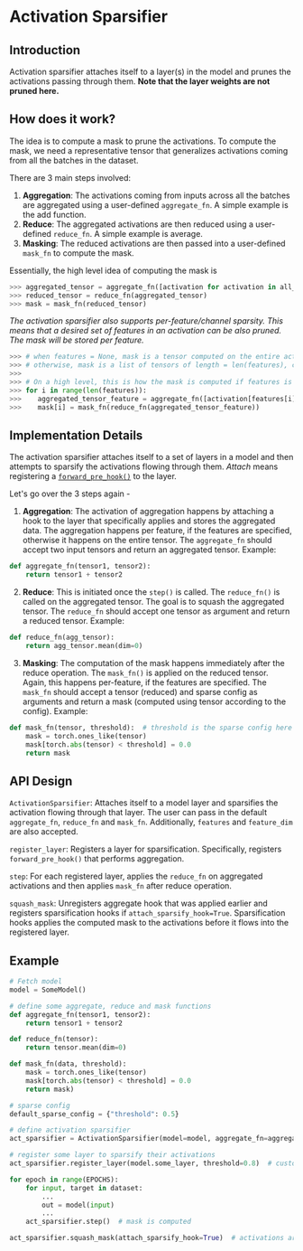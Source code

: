 # Activation Sparsifier

## Introduction
Activation sparsifier attaches itself to a layer(s) in the model and prunes the activations passing through them. **Note that the layer weights are not pruned here.**

## How does it work?
The idea is to compute a mask to prune the activations. To compute the mask, we need a representative tensor that generalizes activations coming from all the batches in the dataset.

There are 3 main steps involved:
1. **Aggregation**: The activations coming from inputs across all the batches are aggregated using a user-defined `aggregate_fn`.
A simple example is the add function.
2. **Reduce**: The aggregated activations are then reduced using a user-defined `reduce_fn`. A simple example is average.
3. **Masking**: The reduced activations are then passed into a user-defined `mask_fn` to compute the mask.

Essentially, the high level idea of computing the mask is

```py
>>> aggregated_tensor = aggregate_fn([activation for activation in all_activations])
>>> reduced_tensor = reduce_fn(aggregated_tensor)
>>> mask = mask_fn(reduced_tensor)
```

*The activation sparsifier also supports per-feature/channel sparsity. This means that a desired set of features in an activation can be also pruned. The mask will be stored per feature.*

```py
>>> # when features = None, mask is a tensor computed on the entire activation tensor
>>> # otherwise, mask is a list of tensors of length = len(features), computed on each feature of activations
>>>
>>> # On a high level, this is how the mask is computed if features is not None
>>> for i in range(len(features)):
>>>    aggregated_tensor_feature = aggregate_fn([activation[features[i]] for activation in all_activations])
>>>    mask[i] = mask_fn(reduce_fn(aggregated_tensor_feature))
```

## Implementation Details
The activation sparsifier attaches itself to a set of layers in a model and then attempts to sparsify the activations flowing through them. *Attach* means registering a [`forward_pre_hook()`](https://pytorch.org/docs/stable/_modules/torch/nn/modules/module.html#register_forward_pre_hook) to the layer.

Let's go over the 3 steps again -
1. **Aggregation**: The activation of aggregation happens by attaching a hook to the layer that specifically applies and stores the aggregated data. The aggregation happens per feature, if the features are specified, otherwise it happens on the entire tensor.
The `aggregate_fn` should accept two input tensors and return an aggregated tensor. Example:
```py
def aggregate_fn(tensor1, tensor2):
    return tensor1 + tensor2
```

2. **Reduce**: This is initiated once the `step()` is called. The `reduce_fn()` is called on the aggregated tensor. The goal is to squash the aggregated tensor.
The `reduce_fn` should accept one tensor as argument and return a reduced tensor. Example:
```py
def reduce_fn(agg_tensor):
    return agg_tensor.mean(dim=0)
```

3. **Masking**: The computation of the mask happens immediately after the reduce operation. The `mask_fn()` is applied on the reduced tensor. Again, this happens per-feature, if the features are specified.
The `mask_fn` should accept a tensor (reduced) and sparse config as arguments and return a mask (computed using tensor according to the config). Example:
```py
def mask_fn(tensor, threshold):  # threshold is the sparse config here
    mask = torch.ones_like(tensor)
    mask[torch.abs(tensor) < threshold] = 0.0
    return mask
```

## API Design
`ActivationSparsifier`: Attaches itself to a model layer and sparsifies the activation flowing through that layer. The user can pass in the default `aggregate_fn`, `reduce_fn` and `mask_fn`. Additionally, `features` and `feature_dim` are also accepted.

`register_layer`: Registers a layer for sparsification. Specifically, registers `forward_pre_hook()` that performs aggregation.

`step`: For each registered layer, applies the `reduce_fn` on aggregated activations and then applies `mask_fn` after reduce operation.

`squash_mask`: Unregisters aggregate hook that was applied earlier and registers sparsification hooks if `attach_sparsify_hook=True`. Sparsification hooks applies the computed mask to the activations before it flows into the registered layer.

## Example

```py
# Fetch model
model = SomeModel()

# define some aggregate, reduce and mask functions
def aggregate_fn(tensor1, tensor2):
    return tensor1 + tensor2

def reduce_fn(tensor):
    return tensor.mean(dim=0)

def mask_fn(data, threshold):
    mask = torch.ones_like(tensor)
    mask[torch.abs(tensor) < threshold] = 0.0
    return mask)

# sparse config
default_sparse_config = {"threshold": 0.5}

# define activation sparsifier
act_sparsifier = ActivationSparsifier(model=model, aggregate_fn=aggregate_fn, reduce_fn=reduce_fn, mask_fn=mask_fn, **threshold)

# register some layer to sparsify their activations
act_sparsifier.register_layer(model.some_layer, threshold=0.8)  # custom sparse config

for epoch in range(EPOCHS):
    for input, target in dataset:
        ...
        out = model(input)
        ...
    act_sparsifier.step()  # mask is computed

act_sparsifier.squash_mask(attach_sparsify_hook=True)  # activations are multiplied with the computed mask before flowing through the layer
```

